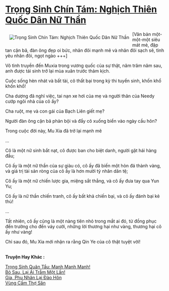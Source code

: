 <a href="https://truyentiki.com/trong-sinh-chin-tam-nghich-thien-quoc-dan-nu-than.30404/" title="Trọng Sinh Chín Tám: Nghịch Thiên Quốc Dân Nữ Thần"><h1>Trọng Sinh Chín Tám: Nghịch Thiên Quốc Dân Nữ Thần</h1></a><div style="display:table"><img align="right" style="float: left; padding: 10px;" src="https://truyentiki.com/a/img/str/src/30404.jpg" alt="Trọng Sinh Chín Tám: Nghịch Thiên Quốc Dân Nữ Thần">[Văn bản một-một-một siêu mát mẻ, đập tan cặn bã, đàn ông đẹp oi bức, nhân đôi mạnh mẽ và nhân đôi sạch sẽ, tình yêu nhân đôi, ngọt ngào +++] <p></p> Vô tình truyền đến Muxia trong vương quốc của sự thật, năm trăm năm sau, anh được tái sinh trở lại mùa xuân trước thảm kịch. <p></p> Cuộc sống hèn nhát và bất tài, cô thất bại trong kỳ thi tuyển sinh, khốn khổ khốn khổ! <p></p> Cha dượng đã nghỉ việc, tai nạn xe hơi của mẹ và người thân của Needy cướp ngôi nhà của cô ấy? <p></p> Cha ruột, mẹ và con gái của Bạch Liên giết mẹ? <p></p> Người đàn ông cặn bã phản bội và đẩy cô xuống biển vào ngày cầu hôn? <p></p> Trong cuộc đời này, Mu Xia đã trở lại mạnh mẽ <p></p> ... <p></p> Cô là một nữ sinh bắt nạt, cô được ban cho biệt danh, người gặt hái hàng đầu; <p></p> Cô ấy là một nữ thần của sự giàu có, cô ấy đã biến một hòn đá thành vàng, và giá trị tài sản ròng của cô ấy là hơn mười tỷ nhân dân tệ; <p></p> Cô ấy là một nữ chiến lược gia, miệng sắt thẳng, và cô ấy đưa tay qua Yun Yu; <p></p> Cô ấy là nữ thần chiến tranh, cô ấy bất khả chiến bại, và cô ấy đánh bại kẻ thù! <p></p> ... <p></p> Tất nhiên, cô ấy cũng là một nàng tiên nhỏ trong mắt ai đó, từ đồng phục đến trường cho đến váy cưới, những lời thương hại như vàng, thương hại cô ấy như vàng! <p></p> Chỉ sau đó, Mu Xia mới nhận ra rằng Qin Ye của cô thật tuyệt vời!</div><p><br><b>Truyện Hay Khác :</b></p><a href="https://truyentiki.com/trong-sinh-quan-tau-manh-manh-manh.30403/" alt="Trọng Sinh Quân Tẩu: Manh Manh Manh!">Trọng Sinh Quân Tẩu: Manh Manh Manh!</a><br/><a href="https://github.com/nownovels/truyenhay/tree/master/truyenhay/30381/README.md" alt="Bỏ Sau, Lại Ái Trẫm Một Lần!">Bỏ Sau, Lại Ái Trẫm Một Lần!</a><br/><a href="https://github.com/nownovels/top500/tree/master/truyenhay/33548/" alt="Gia, Phu Nhân Lại Đào Hôn">Gia, Phu Nhân Lại Đào Hôn</a><br/><a href="https://truyencv2020.blogspot.com/2020/06/vung-cam-tho-san.html" alt="Vùng Cấm Thợ Săn">Vùng Cấm Thợ Săn</a><br/>